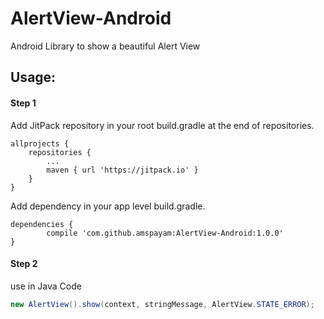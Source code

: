# AlertView-Android
Android Library to show a beautiful Alert View

## Usage:
#### Step 1

Add JitPack repository in your root build.gradle at the end of repositories.

    allprojects {
        repositories {
    	    ...
    	    maven { url 'https://jitpack.io' }
        }
    }
   
Add dependency in your app level build.gradle.

    dependencies {
	        compile 'com.github.amspayam:AlertView-Android:1.0.0'
	}
   
#### Step 2
use in Java Code
```Java
new AlertView().show(context, stringMessage, AlertView.STATE_ERROR);
```
